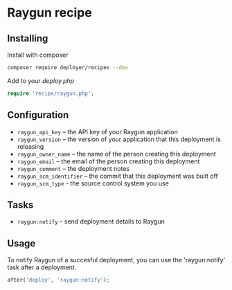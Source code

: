 # Raygun recipe

## Installing

Install with composer

```bash
composer require deployer/recipes --dev
```

Add to your _deploy.php_

```php
require 'recipe/raygun.php';
```

## Configuration

- `raygun_api_key` – the API key of your Raygun application
- `raygun_version` – the version of your application that this deployment is releasing
- `raygun_owner_name` – the name of the person creating this deployment
- `raygun_email` – the email of the person creating this deployment
- `raygun_comment` – the deployment notes
- `raygun_scm_identifier` – the commit that this deployment was built off
- `raygun_scm_type` - the source control system you use

## Tasks

- `raygun:notify` – send deployment details to Raygun

## Usage

To notify Raygun of a succesful deployment, you can use the 'raygun:notify' task after a deployment.

```php
after('deploy', 'raygun:notify');
```
